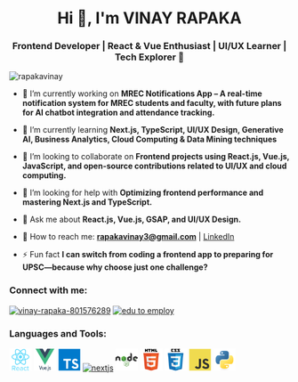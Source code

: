 <h1 align="center">Hi 👋, I'm VINAY RAPAKA</h1>
<h3 align="center">Frontend Developer | React & Vue Enthusiast | UI/UX Learner | Tech Explorer 🚀</h3>

<p align="left"> <img src="https://komarev.com/ghpvc/?username=rapakavinay&label=Profile%20views&color=0e75b6&style=flat" alt="rapakavinay" /> </p>

- 🔬 I’m currently working on **MREC Notifications App – A real-time notification system for MREC students and faculty, with future plans for AI chatbot integration and attendance tracking.**

- 🌱 I’m currently learning **Next.js, TypeScript, UI/UX Design, Generative AI, Business Analytics, Cloud Computing & Data Mining techniques**

- 👯 I’m looking to collaborate on **Frontend projects using React.js, Vue.js, JavaScript, and open-source contributions related to UI/UX and cloud computing.**

- 🤝 I’m looking for help with **Optimizing frontend performance and mastering Next.js and TypeScript.**

- 💬 Ask me about **React.js, Vue.js, GSAP, and UI/UX Design.**

- 💌 How to reach me: **rapakavinay3@gmail.com** | [LinkedIn](https://www.linkedin.com/in/vinay-rapaka-801576289/)

- ⚡ Fun fact **I can switch from coding a frontend app to preparing for UPSC—because why choose just one challenge?**

<h3 align="left">Connect with me:</h3>
<p align="left">
<a href="https://linkedin.com/in/vinay-rapaka-801576289" target="blank"><img align="center" src="https://raw.githubusercontent.com/rahuldkjain/github-profile-readme-generator/master/src/images/icons/Social/linked-in-alt.svg" alt="vinay-rapaka-801576289" height="30" width="40" /></a>
<a href="https://www.youtube.com/c/edu to employ" target="blank"><img align="center" src="https://raw.githubusercontent.com/rahuldkjain/github-profile-readme-generator/master/src/images/icons/Social/youtube.svg" alt="edu to employ" height="30" width="40" /></a>
</p>

<h3 align="left">Languages and Tools:</h3>
<p align="left">
  <a href="https://reactjs.org/" target="_blank" rel="noreferrer"> <img src="https://raw.githubusercontent.com/devicons/devicon/master/icons/react/react-original-wordmark.svg" alt="react" width="40" height="40"/></a>
  <a href="https://vuejs.org/" target="_blank" rel="noreferrer"> <img src="https://raw.githubusercontent.com/devicons/devicon/master/icons/vuejs/vuejs-original-wordmark.svg" alt="vuejs" width="40" height="40"/></a>
  <a href="https://www.typescriptlang.org/" target="_blank" rel="noreferrer"> <img src="https://raw.githubusercontent.com/devicons/devicon/master/icons/typescript/typescript-original.svg" alt="typescript" width="40" height="40"/></a>
  <a href="https://nextjs.org/" target="_blank" rel="noreferrer"> <img src="https://cdn.worldvectorlogo.com/logos/nextjs-2.svg" alt="nextjs" width="40" height="40"/></a>
  <a href="https://nodejs.org" target="_blank" rel="noreferrer"> <img src="https://raw.githubusercontent.com/devicons/devicon/master/icons/nodejs/nodejs-original-wordmark.svg" alt="nodejs" width="40" height="40"/></a>
  <a href="https://www.w3schools.com/html/" target="_blank" rel="noreferrer"> <img src="https://raw.githubusercontent.com/devicons/devicon/master/icons/html5/html5-original-wordmark.svg" alt="html5" width="40" height="40"/></a>
  <a href="https://www.w3schools.com/css/" target="_blank" rel="noreferrer"> <img src="https://raw.githubusercontent.com/devicons/devicon/master/icons/css3/css3-original-wordmark.svg" alt="css3" width="40" height="40"/></a>
  <a href="https://www.javascript.com/" target="_blank" rel="noreferrer"> <img src="https://raw.githubusercontent.com/devicons/devicon/master/icons/javascript/javascript-original.svg" alt="javascript" width="40" height="40"/></a>
  <a href="https://www.python.org/" target="_blank" rel="noreferrer"> <img src="https://raw.githubusercontent.com/devicons/devicon/master/icons/python/python-original.svg" alt="python" width="40" height="40"/></a>
</p>
